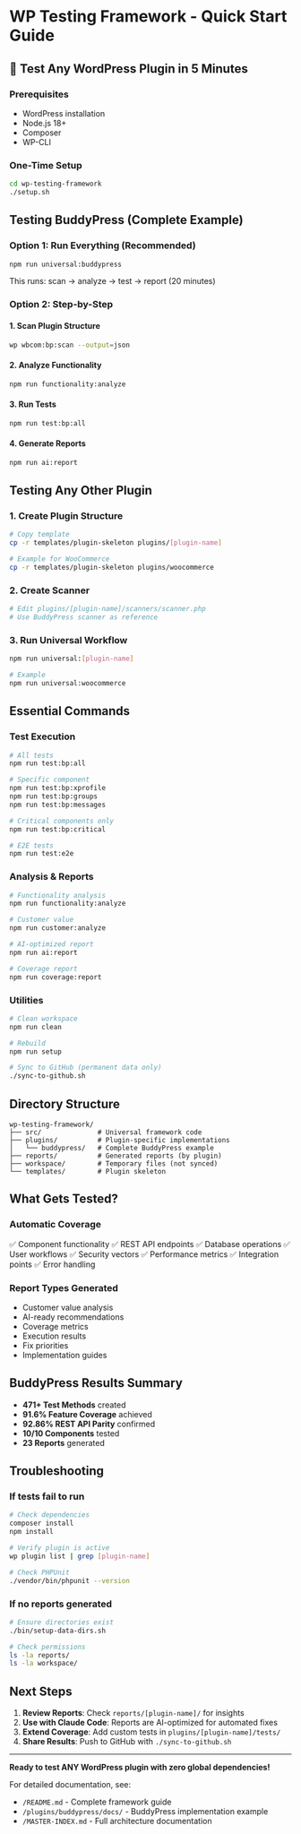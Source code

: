 # WP Testing Framework - Quick Start Guide

## 🚀 Test Any WordPress Plugin in 5 Minutes

### Prerequisites
- WordPress installation
- Node.js 18+
- Composer
- WP-CLI

### One-Time Setup
```bash
cd wp-testing-framework
./setup.sh
```

## Testing BuddyPress (Complete Example)

### Option 1: Run Everything (Recommended)
```bash
npm run universal:buddypress
```
This runs: scan → analyze → test → report (20 minutes)

### Option 2: Step-by-Step

#### 1. Scan Plugin Structure
```bash
wp wbcom:bp:scan --output=json
```

#### 2. Analyze Functionality
```bash
npm run functionality:analyze
```

#### 3. Run Tests
```bash
npm run test:bp:all
```

#### 4. Generate Reports
```bash
npm run ai:report
```

## Testing Any Other Plugin

### 1. Create Plugin Structure
```bash
# Copy template
cp -r templates/plugin-skeleton plugins/[plugin-name]

# Example for WooCommerce
cp -r templates/plugin-skeleton plugins/woocommerce
```

### 2. Create Scanner
```bash
# Edit plugins/[plugin-name]/scanners/scanner.php
# Use BuddyPress scanner as reference
```

### 3. Run Universal Workflow
```bash
npm run universal:[plugin-name]

# Example
npm run universal:woocommerce
```

## Essential Commands

### Test Execution
```bash
# All tests
npm run test:bp:all

# Specific component
npm run test:bp:xprofile
npm run test:bp:groups
npm run test:bp:messages

# Critical components only
npm run test:bp:critical

# E2E tests
npm run test:e2e
```

### Analysis & Reports
```bash
# Functionality analysis
npm run functionality:analyze

# Customer value
npm run customer:analyze

# AI-optimized report
npm run ai:report

# Coverage report
npm run coverage:report
```

### Utilities
```bash
# Clean workspace
npm run clean

# Rebuild
npm run setup

# Sync to GitHub (permanent data only)
./sync-to-github.sh
```

## Directory Structure

```
wp-testing-framework/
├── src/              # Universal framework code
├── plugins/          # Plugin-specific implementations
│   └── buddypress/   # Complete BuddyPress example
├── reports/          # Generated reports (by plugin)
├── workspace/        # Temporary files (not synced)
└── templates/        # Plugin skeleton
```

## What Gets Tested?

### Automatic Coverage
✅ Component functionality
✅ REST API endpoints
✅ Database operations
✅ User workflows
✅ Security vectors
✅ Performance metrics
✅ Integration points
✅ Error handling

### Report Types Generated
- Customer value analysis
- AI-ready recommendations
- Coverage metrics
- Execution results
- Fix priorities
- Implementation guides

## BuddyPress Results Summary

- **471+ Test Methods** created
- **91.6% Feature Coverage** achieved
- **92.86% REST API Parity** confirmed
- **10/10 Components** tested
- **23 Reports** generated

## Troubleshooting

### If tests fail to run
```bash
# Check dependencies
composer install
npm install

# Verify plugin is active
wp plugin list | grep [plugin-name]

# Check PHPUnit
./vendor/bin/phpunit --version
```

### If no reports generated
```bash
# Ensure directories exist
./bin/setup-data-dirs.sh

# Check permissions
ls -la reports/
ls -la workspace/
```

## Next Steps

1. **Review Reports**: Check `reports/[plugin-name]/` for insights
2. **Use with Claude Code**: Reports are AI-optimized for automated fixes
3. **Extend Coverage**: Add custom tests in `plugins/[plugin-name]/tests/`
4. **Share Results**: Push to GitHub with `./sync-to-github.sh`

---

**Ready to test ANY WordPress plugin with zero global dependencies!**

For detailed documentation, see:
- `/README.md` - Complete framework guide
- `/plugins/buddypress/docs/` - BuddyPress implementation example
- `/MASTER-INDEX.md` - Full architecture documentation